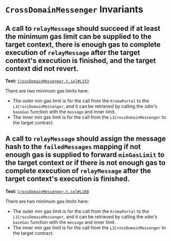 # `CrossDomainMessenger` Invariants

## A call to `relayMessage` should succeed if at least the minimum gas limit can be supplied to the target context, there is enough gas to complete execution of `relayMessage` after the target context's execution is finished, and the target context did not revert.
**Test:** [`CrossDomainMessenger.t.sol#L153`](../contracts/test/invariants/CrossDomainMessenger.t.sol#L153)

There are two minimum gas limits here: 
- The outer min gas limit is for the call from the `KromaPortal` to the `L1CrossDomainMessenger`,  and it can be retrieved by calling the xdm's `baseGas` function with the `message` and inner limit. 
- The inner min gas limit is for the call from the `L1CrossDomainMessenger` to the target contract. 


## A call to `relayMessage` should assign the message hash to the `failedMessages` mapping if not enough gas is supplied to forward `minGasLimit` to the target context or if there is not enough gas to complete execution of `relayMessage` after the target context's execution is finished.
**Test:** [`CrossDomainMessenger.t.sol#L188`](../contracts/test/invariants/CrossDomainMessenger.t.sol#L188)

There are two minimum gas limits here: 
- The outer min gas limit is for the call from the `KromaPortal` to the `L1CrossDomainMessenger`,  and it can be retrieved by calling the xdm's `baseGas` function with the `message` and inner limit. 
- The inner min gas limit is for the call from the `L1CrossDomainMessenger` to the target contract. 
